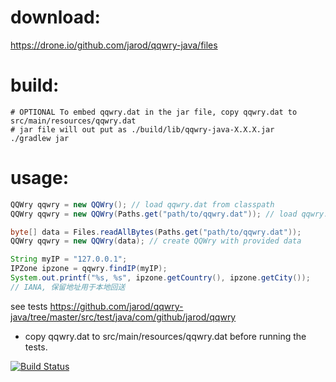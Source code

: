 
download:
=========================

https://drone.io/github.com/jarod/qqwry-java/files


build:
=========================
```
# OPTIONAL To embed qqwry.dat in the jar file, copy qqwry.dat to src/main/resources/qqwry.dat
# jar file will out put as ./build/lib/qqwry-java-X.X.X.jar
./gradlew jar
```

usage:
=========================
```java
QQWry qqwry = new QQWry(); // load qqwry.dat from classpath
QQWry qqwry = new QQWry(Paths.get("path/to/qqwry.dat")); // load qqwry.dat from java.nio.file.Path

byte[] data = Files.readAllBytes(Paths.get("path/to/qqwry.dat"));
QQWry qqwry = new QQWry(data); // create QQWry with provided data

String myIP = "127.0.0.1";
IPZone ipzone = qqwry.findIP(myIP);
System.out.printf("%s, %s", ipzone.getCountry(), ipzone.getCity());
// IANA, 保留地址用于本地回送
```

see tests https://github.com/jarod/qqwry-java/tree/master/src/test/java/com/github/jarod/qqwry

* copy qqwry.dat to src/main/resources/qqwry.dat before running the tests.

[![Build Status](https://drone.io/github.com/jarod/qqwry-java/status.png)](https://drone.io/github.com/jarod/qqwry-java/latest)
